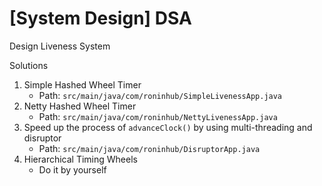 # [System Design] DSA
Design Liveness System

Solutions
1. Simple Hashed Wheel Timer
    - Path: `src/main/java/com/roninhub/SimpleLivenessApp.java`
2. Netty Hashed Wheel Timer
    - Path: `src/main/java/com/roninhub/NettyLivenessApp.java`
3. Speed up the process of `advanceClock()` by using multi-threading and disruptor
    - Path: `src/main/java/com/roninhub/DisruptorApp.java`
4. Hierarchical Timing Wheels
    - Do it by yourself